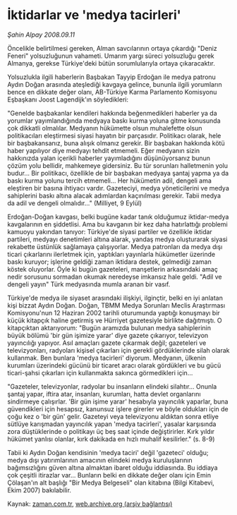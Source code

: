 # İktidarlar ve 'medya tacirleri'

*Şahin Alpay 2008.09.11*

<tr><td class="metin" colspan="2" style="padding-top: 20px; padding-left: 5px; padding-right: 10px;">Öncelikle belirtilmesi gereken, Alman savcılarının ortaya çıkardığı "Deniz Feneri" yolsuzluğunun vahameti. Umarım yargı süreci yolsuzluğu gerek Almanya, gerekse Türkiye'deki bütün sorumlularıyla ortaya çıkaracaktır.</td></tr><tr><td class="metin" colspan="2" style="padding-top: 20px; padding-left: 5px; padding-right: 10px;"><p>Yolsuzlukla ilgili haberlerin Başbakan Tayyip Erdoğan ile medya patronu Aydın Doğan arasında ateşlediği kavgaya gelince, bununla ilgili yorumların bence en dikkate değer olanı, AB-Türkiye Karma Parlamento Komisyonu Eşbaşkanı Joost Lagendijk'ın söyledikleri: 
<p> "Genelde başbakanlar kendileri hakkında beğenmedikleri haberler ya da yorumlar yayımlandığında medyaya baskı kurma yoluna gitme konusunda çok dikkatli olmalılar. Medyanın hükümette olsun muhalefette olsun politikacıları eleştirmesi siyasi hayatın bir parçasıdır. Politikacı olarak, hele bir başbakansanız, buna alışık olmanız gerekir. Bir başbakan hakkında kötü haber yapılıyor diye medyayı tehdit etmemeli. Eğer medyanın sizin hakkınızda yalan içerikli haberler yayımladığını düşünüyorsanız bunun çözüm yolu bellidir, mahkemeye gidersiniz. Bu tür sorunları halletmenin yolu budur... Bir politikacı, özellikle de bir başbakan medyaya şantaj yapma ya da baskı kurma yolunu tercih etmemeli... Her hükümetin adil, dengeli ama eleştiren bir basına ihtiyacı vardır. Gazeteciyi, medya yöneticilerini ve medya sahiplerini baskı altına alacak adımlardan kaçınılması gerekir. Tabii medya da adil ve dengeli olmalıdır..." (Milliyet, 9 Eylül)
<p> Erdoğan-Doğan kavgası, belki bugüne kadar tanık olduğumuz iktidar-medya kavgalarının en şiddetlisi. Ama bu kavganın bir kez daha hatırlattığı problemi kamuoyu yakından tanıyor: Türkiye'de siyasi partiler ve özellikle iktidar partileri, medyayı denetimleri altına alarak, yandaş medya oluşturarak siyasi rekabette üstünlük sağlamaya çalışıyorlar. Medya patronları da medya dışı ticari çıkarlarını ilerletmek için, yaptıkları yayınlarla hükümetler üzerinde baskı kuruyor; işlerine geldiği zaman iktidara destek, gelmediği zaman köstek oluyorlar. Öyle ki bugün gazeteleri, manşetlerin arkasındaki amaç nedir sorusunu sormadan okumak neredeyse imkansız hale geldi. "Adil ve dengeli yayın" Türk medyasında mumla aranan bir vasıf.
<p> Türkiye'de medya ile siyaset arasındaki ilişkiyi, ilginçtir, belki en iyi anlatan kişi bizzat Aydın Doğan. Doğan, TBMM Medya Sorunları Meclis Araştırması Komisyonu'nun 12 Haziran 2002 tarihli oturumunda yaptığı konuşmayı bir küçük kitapçık haline getirmiş ve Hürriyet gazetesiyle birlikte dağıtmıştı. O kitapçıktan aktarıyorum: "Bugün aramızda bulunan medya sahiplerinin büyük bölümü 'bir gün işimize yarar' diye gazete çıkarıyor, televizyon yayıncılığı yapıyor. Asıl amaçları gazete çıkarmak değil; gazeteleri ve televizyonları, radyoları kişisel çıkarları için gerekli gördüklerinde silah olarak kullanmak. Ben bunlara 'medya tacirleri' diyorum. Medyanın, ülkenin kurumları üzerindeki gücünü bir ticaret aracı olarak gördükleri ve bu gücü ticari-şahsi çıkarları için kullanmakta sakınca görmedikleri için... 
<p> "Gazeteler, televizyonlar, radyolar bu insanların elindeki silahtır... Onunla şantaj yapar, iftira atar, insanları, kurumları, hatta devlet organlarını sindirmeye çalışırlar. 'Bir gün işime yarar' hesabıyla yayıncılık yaparlar, buna güvendikleri için hesapsız, kanunsuz işlere girerler ve böyle oldukları için de çoğu kez o 'bir gün' gelir. Gazeteyi veya televizyonu aldıktan sonra etliye sütlüye karışmadan yayıncılık yapan 'medya tacirleri', yasalar karşısında zora düştüklerinde o politikayı üç beş saat içinde değiştirirler. Kırk yıldır hükümet yanlısı olanlar, kırk dakikada en hızlı muhalif kesilirler." (s. 8-9)
<p> Tabii ki Aydın Doğan kendisinin 'medya taciri' değil 'gazeteci' olduğu; medya dışı yatırımlarının amacının elindeki medya kuruluşlarının bağımsızlığını güven altına almaktan ibaret olduğu iddiasında. Bu iddiaya çok çeşitli itirazlar var... Bunların belki en dikkate değer olanı için Emin Çölaşan'ın alt başlığı "Bir Medya Belgeseli" olan kitabına (Bilgi Kitabevi, Ekim 2007) bakılabilir.<br/></p></p></p></p></p></p></td></tr>

Kaynak: [zaman.com.tr](http://zaman.com.tr/yazar.do?yazino=736704), [web.archive.org (arşiv bağlantısı)](http://web.archive.org/web/20080919112248/http://www.zaman.com.tr:80/yazar.do?yazino=736704)
